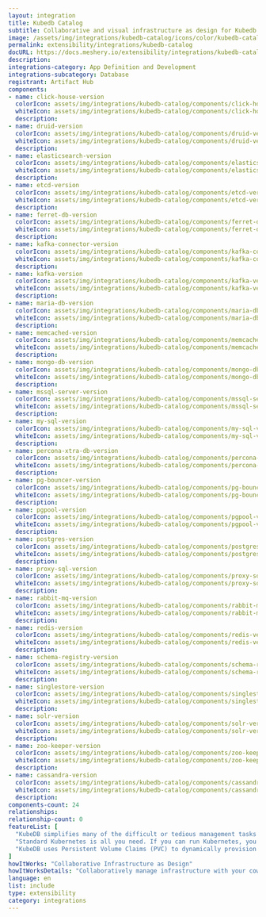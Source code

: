 ```yaml
---
layout: integration
title: Kubedb Catalog
subtitle: Collaborative and visual infrastructure as design for Kubedb Catalog
image: /assets/img/integrations/kubedb-catalog/icons/color/kubedb-catalog-color.svg
permalink: extensibility/integrations/kubedb-catalog
docURL: https://docs.meshery.io/extensibility/integrations/kubedb-catalog
description: 
integrations-category: App Definition and Development
integrations-subcategory: Database
registrant: Artifact Hub
components: 
- name: click-house-version
  colorIcon: assets/img/integrations/kubedb-catalog/components/click-house-version/icons/color/click-house-version-color.svg
  whiteIcon: assets/img/integrations/kubedb-catalog/components/click-house-version/icons/white/click-house-version-white.svg
  description: 
- name: druid-version
  colorIcon: assets/img/integrations/kubedb-catalog/components/druid-version/icons/color/druid-version-color.svg
  whiteIcon: assets/img/integrations/kubedb-catalog/components/druid-version/icons/white/druid-version-white.svg
  description: 
- name: elasticsearch-version
  colorIcon: assets/img/integrations/kubedb-catalog/components/elasticsearch-version/icons/color/elasticsearch-version-color.svg
  whiteIcon: assets/img/integrations/kubedb-catalog/components/elasticsearch-version/icons/white/elasticsearch-version-white.svg
  description: 
- name: etcd-version
  colorIcon: assets/img/integrations/kubedb-catalog/components/etcd-version/icons/color/etcd-version-color.svg
  whiteIcon: assets/img/integrations/kubedb-catalog/components/etcd-version/icons/white/etcd-version-white.svg
  description: 
- name: ferret-db-version
  colorIcon: assets/img/integrations/kubedb-catalog/components/ferret-db-version/icons/color/ferret-db-version-color.svg
  whiteIcon: assets/img/integrations/kubedb-catalog/components/ferret-db-version/icons/white/ferret-db-version-white.svg
  description: 
- name: kafka-connector-version
  colorIcon: assets/img/integrations/kubedb-catalog/components/kafka-connector-version/icons/color/kafka-connector-version-color.svg
  whiteIcon: assets/img/integrations/kubedb-catalog/components/kafka-connector-version/icons/white/kafka-connector-version-white.svg
  description: 
- name: kafka-version
  colorIcon: assets/img/integrations/kubedb-catalog/components/kafka-version/icons/color/kafka-version-color.svg
  whiteIcon: assets/img/integrations/kubedb-catalog/components/kafka-version/icons/white/kafka-version-white.svg
  description: 
- name: maria-db-version
  colorIcon: assets/img/integrations/kubedb-catalog/components/maria-db-version/icons/color/maria-db-version-color.svg
  whiteIcon: assets/img/integrations/kubedb-catalog/components/maria-db-version/icons/white/maria-db-version-white.svg
  description: 
- name: memcached-version
  colorIcon: assets/img/integrations/kubedb-catalog/components/memcached-version/icons/color/memcached-version-color.svg
  whiteIcon: assets/img/integrations/kubedb-catalog/components/memcached-version/icons/white/memcached-version-white.svg
  description: 
- name: mongo-db-version
  colorIcon: assets/img/integrations/kubedb-catalog/components/mongo-db-version/icons/color/mongo-db-version-color.svg
  whiteIcon: assets/img/integrations/kubedb-catalog/components/mongo-db-version/icons/white/mongo-db-version-white.svg
  description: 
- name: mssql-server-version
  colorIcon: assets/img/integrations/kubedb-catalog/components/mssql-server-version/icons/color/mssql-server-version-color.svg
  whiteIcon: assets/img/integrations/kubedb-catalog/components/mssql-server-version/icons/white/mssql-server-version-white.svg
  description: 
- name: my-sql-version
  colorIcon: assets/img/integrations/kubedb-catalog/components/my-sql-version/icons/color/my-sql-version-color.svg
  whiteIcon: assets/img/integrations/kubedb-catalog/components/my-sql-version/icons/white/my-sql-version-white.svg
  description: 
- name: percona-xtra-db-version
  colorIcon: assets/img/integrations/kubedb-catalog/components/percona-xtra-db-version/icons/color/percona-xtra-db-version-color.svg
  whiteIcon: assets/img/integrations/kubedb-catalog/components/percona-xtra-db-version/icons/white/percona-xtra-db-version-white.svg
  description: 
- name: pg-bouncer-version
  colorIcon: assets/img/integrations/kubedb-catalog/components/pg-bouncer-version/icons/color/pg-bouncer-version-color.svg
  whiteIcon: assets/img/integrations/kubedb-catalog/components/pg-bouncer-version/icons/white/pg-bouncer-version-white.svg
  description: 
- name: pgpool-version
  colorIcon: assets/img/integrations/kubedb-catalog/components/pgpool-version/icons/color/pgpool-version-color.svg
  whiteIcon: assets/img/integrations/kubedb-catalog/components/pgpool-version/icons/white/pgpool-version-white.svg
  description: 
- name: postgres-version
  colorIcon: assets/img/integrations/kubedb-catalog/components/postgres-version/icons/color/postgres-version-color.svg
  whiteIcon: assets/img/integrations/kubedb-catalog/components/postgres-version/icons/white/postgres-version-white.svg
  description: 
- name: proxy-sql-version
  colorIcon: assets/img/integrations/kubedb-catalog/components/proxy-sql-version/icons/color/proxy-sql-version-color.svg
  whiteIcon: assets/img/integrations/kubedb-catalog/components/proxy-sql-version/icons/white/proxy-sql-version-white.svg
  description: 
- name: rabbit-mq-version
  colorIcon: assets/img/integrations/kubedb-catalog/components/rabbit-mq-version/icons/color/rabbit-mq-version-color.svg
  whiteIcon: assets/img/integrations/kubedb-catalog/components/rabbit-mq-version/icons/white/rabbit-mq-version-white.svg
  description: 
- name: redis-version
  colorIcon: assets/img/integrations/kubedb-catalog/components/redis-version/icons/color/redis-version-color.svg
  whiteIcon: assets/img/integrations/kubedb-catalog/components/redis-version/icons/white/redis-version-white.svg
  description: 
- name: schema-registry-version
  colorIcon: assets/img/integrations/kubedb-catalog/components/schema-registry-version/icons/color/schema-registry-version-color.svg
  whiteIcon: assets/img/integrations/kubedb-catalog/components/schema-registry-version/icons/white/schema-registry-version-white.svg
  description: 
- name: singlestore-version
  colorIcon: assets/img/integrations/kubedb-catalog/components/singlestore-version/icons/color/singlestore-version-color.svg
  whiteIcon: assets/img/integrations/kubedb-catalog/components/singlestore-version/icons/white/singlestore-version-white.svg
  description: 
- name: solr-version
  colorIcon: assets/img/integrations/kubedb-catalog/components/solr-version/icons/color/solr-version-color.svg
  whiteIcon: assets/img/integrations/kubedb-catalog/components/solr-version/icons/white/solr-version-white.svg
  description: 
- name: zoo-keeper-version
  colorIcon: assets/img/integrations/kubedb-catalog/components/zoo-keeper-version/icons/color/zoo-keeper-version-color.svg
  whiteIcon: assets/img/integrations/kubedb-catalog/components/zoo-keeper-version/icons/white/zoo-keeper-version-white.svg
  description: 
- name: cassandra-version
  colorIcon: assets/img/integrations/kubedb-catalog/components/cassandra-version/icons/color/cassandra-version-color.svg
  whiteIcon: assets/img/integrations/kubedb-catalog/components/cassandra-version/icons/white/cassandra-version-white.svg
  description: 
components-count: 24
relationships: 
relationship-count: 0
featureList: [
  "KubeDB simplifies many of the difficult or tedious management tasks of running a production grade databases on private and public clouds. Maintain one stack for all your stateless and stateful applications and simplify the operational complexity.",
  "Standard Kubernetes is all you need. If you can run Kubernetes, you can provision and manage databases using KubeDB. Use standard Kubernetes CLI and API to provision and manage databases.",
  "KubeDB uses Persistent Volume Claims (PVC) to dynamically provision disks for database instances. Using appropriately defined StorageClasses, KubeDB provisioned database instances are designed to scale from small development workloads up to performance-intensive workloads on private and public cloud environments."
]
howItWorks: "Collaborative Infrastructure as Design"
howItWorksDetails: "Collaboratively manage infrastructure with your coworkers synchronously sharing the same designs."
language: en
list: include
type: extensibility
category: integrations
---
```


